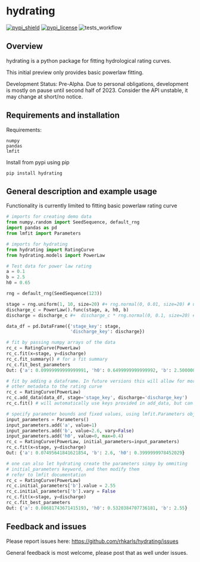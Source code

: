 # hydrating

[![pypi_shield](https://img.shields.io/pypi/v/hydrating.svg)](https://pypi.org/project/hydrating/)
[![pypi_license](https://badgen.net/pypi/license/hydrating/)](https://pypi.org/project/hydrating/)
![tests_workflow](https://github.com/rhkarls/hydrating/actions/workflows/run_flake8_pytest.yml/badge.svg)

## Overview
hydrating is a python package for fitting hydrological rating curves. 

This initial preview only provides basic powerlaw fitting.

Development Status: Pre-Alpha. Due to personal obligations, development is mostly on pause until second half of 2023.
Consider the API unstable, it may change at short/no notice.

## Requirements and installation

Requirements:

    numpy
	pandas
    lmfit

Install from pypi using pip

    pip install hydrating

## General description and example usage
Functionality is currently limited to fitting basic powerlaw rating curve


```python
# imports for creating demo data
from numpy.random import SeedSequence, default_rng
import pandas as pd
from lmfit import Parameters

# imports for hydrating
from hydrating import RatingCurve
from hydrating.models import PowerLaw 

# Test data for power law rating
a = 0.1
b = 2.5
h0 = 0.65

rng = default_rng(SeedSequence(123))

stage = rng.uniform(1, 10, size=20) #+ rng.normal(0, 0.01, size=20) # uncomment for stage with some noise
discharge_c = PowerLaw().func(stage, a, h0, b)
discharge = discharge_c #+  discharge_c * rng.normal(0, 0.1, size=20) # uncomment for discharge with some noise

data_df = pd.DataFrame({'stage_key': stage,
                        'discharge_key': discharge})

# fit by passing numpy arrays of the data
rc_c = RatingCurve(PowerLaw)
rc_c.fit(x=stage, y=discharge)
rc_c.fit_summary() # for a fit summary
rc_c.fit_best_parameters
Out: {'a': 0.09999999999999991, 'h0': 0.6499999999999992, 'b': 2.5000000000000004}

# fit by adding a dataframe. In future versions this will allow for more options adding 
# other metadata to the rating curve
rc_c = RatingCurve(PowerLaw)
rc_c.add_data(data_df, stage='stage_key', discharge='discharge_key')
rc_c.fit() # will automatically use keys provided in add_data, but can also pass other keys here

# specify parameter bounds and fixed values, using lmfit.Parameters objects
input_parameters = Parameters()
input_parameters.add('a', value=1)
input_parameters.add('b', value=2.6, vary=False)
input_parameters.add('h0', value=0, max=0.4)
rc_c = RatingCurve(PowerLaw, initial_parameters=input_parameters)
rc_c.fit(x=stage, y=discharge)
Out: {'a': 0.07495641841621854, 'b': 2.6, 'h0': 0.3999999978452029}

# one can also let hydrating create the parameters simpy by ommiting
# initial_parameters keyword, and then modify them
# refer to lmfit documentation
rc_c = RatingCurve(PowerLaw)
rc_c.initial_parameters['b'].value = 2.55
rc_c.initial_parameters['b'].vary = False
rc_c.fit(x=stage, y=discharge)
rc_c.fit_best_parameters
Out: {'a': 0.08681743671415193, 'h0': 0.5320384707736181, 'b': 2.55}

```

## Feedback and issues

Please report issues here: https://github.com/rhkarls/hydrating/issues

General feedback is most welcome, please post that as well under issues.

